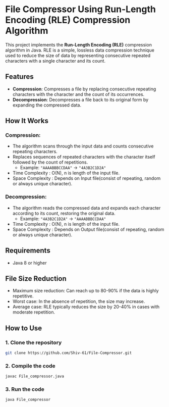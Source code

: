 # File Compressor Using Run-Length Encoding (RLE) Compression Algorithm

This project implements the **Run-Length Encoding (RLE)** compression algorithm in Java. RLE is a simple, lossless data compression technique used to reduce the size of data by representing consecutive repeated characters with a single character and its count.

## Features

- **Compression**: Compresses a file by replacing consecutive repeating characters with the character and the count of its occurrences.
- **Decompression**: Decompresses a file back to its original form by expanding the compressed data.

## How It Works

### Compression:
- The algorithm scans through the input data and counts consecutive repeating characters.
- Replaces sequences of repeated characters with the character itself followed by the count of repetitions.
  - Example: `"AAAABBBCCDAA"` → `"4A3B2C1D2A"`
- Time Complexity : O(N), n is length of the input file.
- Space Complexity : Depends on Input file(consist of repeating, random or always unique character).

### Decompression:
- The algorithm reads the compressed data and expands each character according to its count, restoring the original data.
  - Example: `"4A3B2C1D2A"` → `"AAAABBBCCDAA"`
- Time Complexity : O(N), n is length of the input file.
- Space Complexity : Depends on Output file(consist of repeating, random or always unique character).

## Requirements

- Java 8 or higher

## File Size Reduction
- Maximum size reduction: Can reach up to 80-90% if the data is highly repetitive.
- Worst case: In the absence of repetition, the size may increase.
- Average case: RLE typically reduces the size by 20-40% in cases with moderate repetition.

## How to Use

### 1. Clone the repository

```bash
git clone https://github.com/Shiv-61/File-Compressor.git
```
### 2. Compile the code
```bash
javac File_compressor.java
```
### 3. Run the code
```bash
java File_compressor
